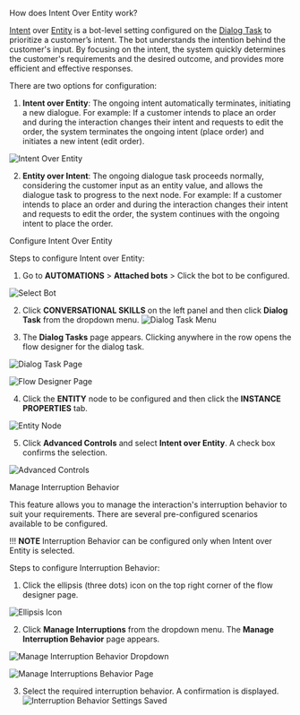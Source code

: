 How does Intent Over Entity work?

[Intent](https://developer.kore.ai/docs/bots/chatbot-overview/about-bots/#I) over [Entity](https://developer.kore.ai/docs/bots/chatbot-overview/about-bots/#E) is a bot-level setting configured on the [Dialog Task](https://developer.kore.ai/docs/bots/chatbot-overview/about-bots/#D) to prioritize a customer’s intent. The bot understands the intention behind the customer's input. By focusing on the intent, the system quickly determines the customer's requirements and the desired outcome, and provides more efficient and effective responses.

There are two options for configuration:

1. **Intent over Entity**: The ongoing intent automatically terminates, initiating a new dialogue. For example: If a customer intends to place an order and during the interaction changes their intent and requests to edit the order, the system terminates the ongoing intent (place order) and initiates a new intent (edit order).

![Intent Over Entity](../../assets/images/intent-over-entity.png)

2. **Entity over Intent**: The ongoing dialogue task proceeds normally, considering the customer input as an entity value, and allows the dialogue task to progress to the next node. For example: If a customer intends to place an order and during the interaction changes their intent and requests to edit the order, the system continues with the ongoing intent to place the order.

Configure Intent Over Entity

Steps to configure Intent over Entity:

1. Go to **AUTOMATIONS** > **Attached bots** > Click the bot to be configured.

![Select Bot](../../assets/images/select-bot.png)

2. Click **CONVERSATIONAL SKILLS** on the left panel and then click **Dialog Task** from the dropdown menu.
![Dialog Task Menu](../../assets/images/dialod-task-menu.png)

3. The **Dialog Tasks** page appears. Clicking anywhere in the row opens the flow designer for the dialog task.

![Dialog Task Page](../../assets/images/dialog-task-page.png)

![Flow Designer Page](../../assets/images/flow-designer-page.png)

4. Click the **ENTITY** node to be configured and then click the **INSTANCE PROPERTIES** tab.

![Entity Node](../../assets/images/entity-node.png)

5. Click **Advanced Controls** and select **Intent over Entity**. A check box confirms the selection.

![Advanced Controls](../../assets/images/advanced-controls.png)

Manage Interruption Behavior

This feature allows you to manage the interaction's interruption behavior to suit your requirements. There are several pre-configured scenarios available to be configured.

!!! **NOTE**
    Interruption Behavior can be configured only when Intent over Entity is selected.

Steps to configure Interruption Behavior:

1. Click the ellipsis (three dots) icon on the top right corner of the flow designer page.

![Ellipsis Icon](../../assets/images/ellipsis-icon.png)

2. Click **Manage Interruptions** from the dropdown menu. The **Manage Interruption Behavior** page appears.

![Manage Interruption Behavior Dropdown](../../assets/images/manage-interruption-dropdown.png)

![Manage Interruptions Behavior Page](../../assets/images/manage-interruption-behavior.png)

3. Select the required interruption behavior. A confirmation is displayed.
![Interruption Behavior Settings Saved](../../assets/images/interruption-settings-saved.png)